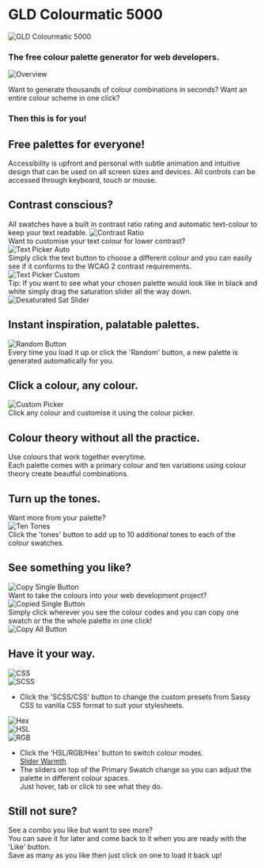 # GLD Colourmatic 5000
![GLD Colourmatic 5000](./media/img/screenshots/title-bar-b.jpg)
### The free colour palette generator for web developers.
![Overview](./media/img/screenshots/Overview.jpg)  
  

Want to generate thousands of colour combinations in seconds?
Want an entire colour scheme in one click?

### Then this is for you!  

## Free palettes for everyone!
Accessibility is upfront and personal with subtle animation and intuitive design that can be used on all screen sizes and devices.
All controls can be accessed through keyboard, touch or mouse.  

## Contrast conscious?   
All swatches have a built in contrast ratio rating and automatic text-colour to keep your text readable.
![Contrast Ratio](./media/img/screenshots/Contrast%20Ratio.jpg)    
Want to customise your text colour for lower contrast?   
![Text Picker Auto](./media/img/screenshots/Text%20Picker%20Auto.jpg)   
Simply click the text button to choose a different colour and you can easily see if it conforms to the WCAG 2 contrast requirements.   
![Text Picker Custom](./media/img/screenshots/Text%20Picker%20Custom.jpg)    
 Tip: If you want to see what your chosen palette would look like in black and white simply drag the saturation slider all the way down.   
 ![Desaturated Sat Slider](./media/img/screenshots/Desaturated%20Sat%20Slider.jpg) 
## Instant inspiration, palatable palettes.  
![Random Button](./media/img/screenshots/Random%20Button.jpg)  
Every time you load it up or click the 'Random' button, a new palette is generated automatically for you.   

## Click a colour, any colour.  
![Custom Picker](./media/img/screenshots/Custom%20Picker.jpg)  
Click any colour and customise it using the colour picker.  

## Colour theory without all the practice.  
Use colours that work together everytime.   
Each palette comes with a primary colour and ten variations using colour theory create beautful combinations.  

## Turn up the tones.  
Want more from your palette?   
![Ten Tones](./media/img/screenshots/Ten%20Tones.jpg)  
Click the 'tones' button to add up to 10 additional tones to each of the colour swatches.  

## See something you like?  
![Copy Single Button](./media/img/screenshots/Copy%20Single%20Swatch.jpg)    
Want to take the colours into your web development project?  
![Copied Single Button](./media/img/screenshots/Copied%20Single%20Swatch.jpg)   
Simply click wherever you see the colour codes and you can copy one swatch or the the whole palette in one click!  
![Copy All Button](./media/img/screenshots/Copied%20All.jpg)    

## Have it your way.  
![CSS](./media/img/screenshots/CSS%20Mode.jpg)  
![SCSS](./media/img/screenshots/SCSS%20Mode.jpg)  
* Click the 'SCSS/CSS' button to change the custom presets from Sassy CSS to vanilla CSS format to suit your stylesheets.  

![Hex](./media/img/screenshots/Hex.jpg)  
![HSL](./media/img/screenshots/HSL.jpg)  
![RGB](./media/img/screenshots/RGB.jpg)  
* Click the 'HSL/RGB/Hex' button to switch colour modes.   
[Slider Warmth](./media/img/screenshots/Slider%20Warmth.jpg)
* The sliders on top of the Primary Swatch change so you can adjust the palette in different colour spaces.  
Just hover, tab or click to see what they do.  

## Still not sure?  
See a combo you like but want to see more?   
You can save it for later and come back to it when you are ready with the 'Like' button.  
Save as many as you like then just click on one to load it back up!  
